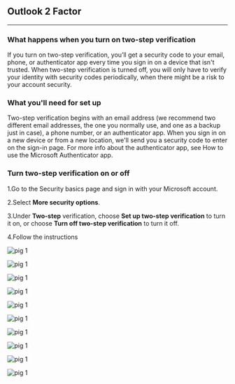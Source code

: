 ## Outlook 2 Factor
---
### What happens when you turn on two-step verification
If you turn on two-step verification, you’ll get a security code to your email, phone, or authenticator app every time you sign in on a device that isn't trusted. When two-step verification is turned off, you will only have to verify your identity with security codes periodically, when there might be a risk to your account security.

### What you'll need for set up
Two-step verification begins with an email address (we recommend two different email addresses, the one you normally use, and one as a backup just in case), a phone number, or an authenticator app. When you sign in on a new device or from a new location, we'll send you a security code to enter on the sign-in page. For more info about the authenticator app, see How to use the Microsoft Authenticator app.


### Turn two-step verification on or off
1.Go to the Security basics page and sign in with your Microsoft account.

2.Select **More security options**.

3.Under **Two-step** verification, choose **Set up two-step verification** to turn it on, or choose **Turn off two-step verification** to turn it off.

4.Follow the instructions




![pig 1](img/setup.png)

![pig 1](img/setup2.png)

![pig 1](img/verify_phone.png)

![pig 1](img/entercode.png)

![pig 1](img/turnonkey.png)

![pig 1](img/sync.png)

![pig 1](img/finish.png)

![pig 1](img/view.png)

![pig 1](img/verify1.png)

![pig 1](img/verify2.png)
